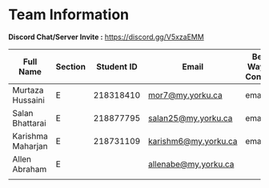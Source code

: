 # Team Information


**Discord Chat/Server Invite :** https://discord.gg/V5xzaEMM

| Full Name        | Section    | Student ID  | Email              | Best Way to Contact | Discord Username  |
|------------------|------------|-------------|--------------------|---------------------|-------------------|
|Murtaza Hussaini  |    E       |218318410    |  mor7@my.yorku.ca  |        email        |  murtazahussain   |
|Salan Bhattarai   |    E       |218877795    |salan25@my.yorku.ca |        email        |  salan2131        |
|Karishma Maharjan |    E       |218731109    |karishm6@my.yorku.ca|        email        |  Karishma0166     |
|Allen Abraham     |    E       |             |allenabe@my.yorku.ca|                     |                   |
|                  |            |             |                    |                     |                   |

